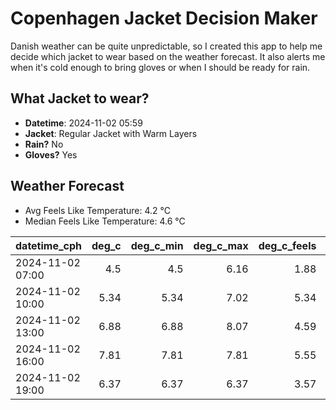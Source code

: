 
# Copenhagen Jacket Decision Maker

Danish weather can be quite unpredictable, so I created this app to help me decide which jacket to wear based on the weather forecast. 
It also alerts me when it's cold enough to bring gloves or when I should be ready for rain.

## What Jacket to wear?

- **Datetime**: 2024-11-02 05:59
- **Jacket**: Regular Jacket with Warm Layers
- **Rain?** No
- **Gloves?** Yes

## Weather Forecast
- Avg Feels Like Temperature: 4.2 °C
- Median Feels Like Temperature: 4.6 °C

| datetime_cph     |   deg_c |   deg_c_min |   deg_c_max |   deg_c_feels | weather   | wind   | rain   |
|:-----------------|--------:|------------:|------------:|--------------:|:----------|:-------|:-------|
| 2024-11-02 07:00 |    4.5  |        4.5  |        6.16 |          1.88 | Clouds    | Low    | None   |
| 2024-11-02 10:00 |    5.34 |        5.34 |        7.02 |          5.34 | Clouds    | Low    | None   |
| 2024-11-02 13:00 |    6.88 |        6.88 |        8.07 |          4.59 | Clouds    | Low    | None   |
| 2024-11-02 16:00 |    7.81 |        7.81 |        7.81 |          5.55 | Clouds    | Low    | None   |
| 2024-11-02 19:00 |    6.37 |        6.37 |        6.37 |          3.57 | Clouds    | Low    | None   |
        